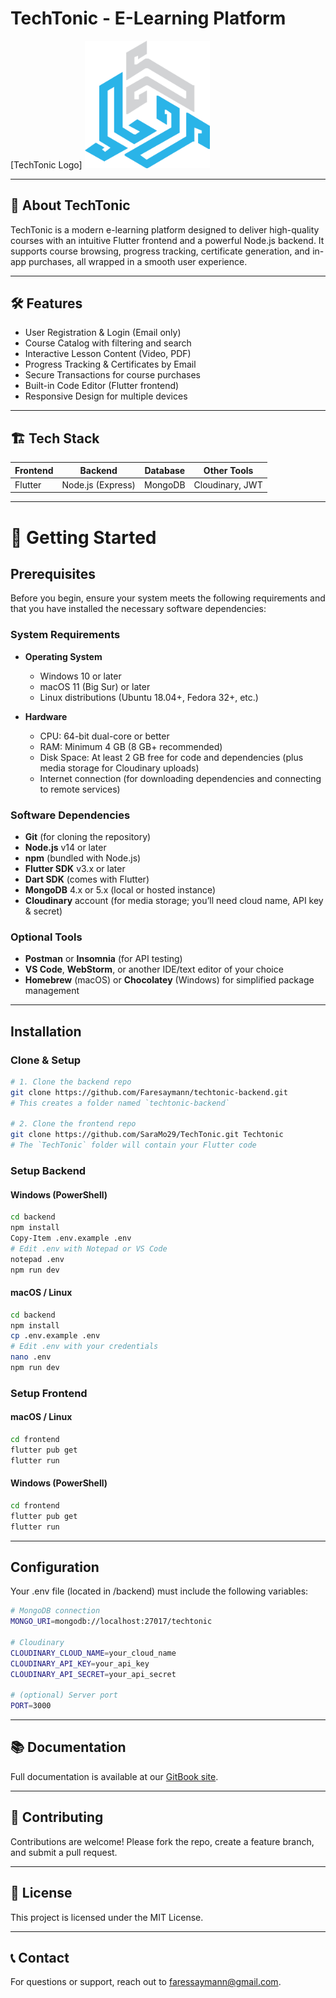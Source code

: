 # TechTonic - E-Learning Platform

[TechTonic Logo] <img src="assets/images/logo.png" alt="TechTonic Logo" width="200" /> <!-- Optional: add your logo here -->

---

## 🚀 About TechTonic

TechTonic is a modern e-learning platform designed to deliver high-quality courses with an intuitive Flutter frontend and a powerful Node.js backend. It supports course browsing, progress tracking, certificate generation, and in-app purchases, all wrapped in a smooth user experience.

---

## 🛠️ Features

- User Registration & Login (Email only)  
- Course Catalog with filtering and search  
- Interactive Lesson Content (Video, PDF)  
- Progress Tracking & Certificates by Email  
- Secure Transactions for course purchases  
- Built-in Code Editor (Flutter frontend)  
- Responsive Design for multiple devices  

---

## 🏗️ Tech Stack

| Frontend        | Backend         | Database       | Other Tools               |
|-----------------|-----------------|----------------|---------------------------|
| Flutter         | Node.js (Express) | MongoDB       | Cloudinary, JWT          |

---

# 🔧 Getting Started

## Prerequisites

Before you begin, ensure your system meets the following requirements and that you have installed the necessary software dependencies:

### System Requirements

- **Operating System**  
  - Windows 10 or later  
  - macOS 11 (Big Sur) or later  
  - Linux distributions (Ubuntu 18.04+, Fedora 32+, etc.)

- **Hardware**  
  - CPU: 64-bit dual-core or better  
  - RAM: Minimum 4 GB (8 GB+ recommended)  
  - Disk Space: At least 2 GB free for code and dependencies (plus media storage for Cloudinary uploads)  
  - Internet connection (for downloading dependencies and connecting to remote services)

### Software Dependencies

- **Git** (for cloning the repository)  
- **Node.js** v14 or later  
- **npm** (bundled with Node.js)  
- **Flutter SDK** v3.x or later  
- **Dart SDK** (comes with Flutter)  
- **MongoDB** 4.x or 5.x (local or hosted instance)  
- **Cloudinary** account (for media storage; you’ll need cloud name, API key & secret)  

### Optional Tools

- **Postman** or **Insomnia** (for API testing)  
- **VS Code**, **WebStorm**, or another IDE/text editor of your choice  
- **Homebrew** (macOS) or **Chocolatey** (Windows) for simplified package management  

---

## Installation

### Clone & Setup
```bash 
# 1. Clone the backend repo
git clone https://github.com/Faresaymann/techtonic-backend.git
# This creates a folder named `techtonic-backend`

# 2. Clone the frontend repo
git clone https://github.com/SaraMo29/TechTonic.git Techtonic
# The `TechTonic` folder will contain your Flutter code
```

### Setup Backend

#### Windows (PowerShell)
```bash
cd backend
npm install
Copy-Item .env.example .env
# Edit .env with Notepad or VS Code
notepad .env
npm run dev
```

#### macOS / Linux
```bash
cd backend
npm install
cp .env.example .env
# Edit .env with your credentials
nano .env
npm run dev
```

### Setup Frontend

#### macOS / Linux
```bash
cd frontend
flutter pub get
flutter run
```

#### Windows (PowerShell)
```bash 
cd frontend
flutter pub get
flutter run
```

---
## Configuration 
  Your .env file (located in /backend) must include the following variables:
```bash
# MongoDB connection
MONGO_URI=mongodb://localhost:27017/techtonic

# Cloudinary
CLOUDINARY_CLOUD_NAME=your_cloud_name
CLOUDINARY_API_KEY=your_api_key
CLOUDINARY_API_SECRET=your_api_secret

# (optional) Server port
PORT=3000
```
---

## 📚 Documentation
 Full documentation is available at our [GitBook site](https://faresayman.gitbook.io/techtonic/).


---

## 🤝 Contributing
 Contributions are welcome! Please fork the repo, create a feature branch, and submit a pull request.

---

## 📄 License
 This project is licensed under the MIT License.

---

## 📞 Contact
 For questions or support, reach out to faressaymann@gmail.com.


